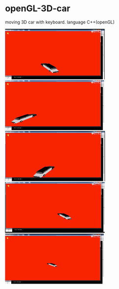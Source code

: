 # openGL-3D-car
moving 3D car with keyboard.
language C++(openGL)

![...](https://github.com/MahediKamal/openGL-3D-car/blob/main/image/11.PNG)&nbsp;&nbsp;&nbsp;&nbsp;&nbsp;&nbsp;&nbsp;&nbsp;&nbsp;&nbsp;&nbsp;&nbsp;&nbsp;&nbsp;&nbsp;&nbsp;&nbsp;&nbsp;
![...](https://github.com/MahediKamal/openGL-3D-car/blob/main/image/22.PNG)&nbsp;&nbsp;&nbsp;&nbsp;&nbsp;&nbsp;&nbsp;&nbsp;&nbsp;&nbsp;&nbsp;&nbsp;&nbsp;&nbsp;&nbsp;&nbsp;&nbsp;&nbsp;
![...](https://github.com/MahediKamal/openGL-3D-car/blob/main/image/33.PNG)&nbsp;&nbsp;&nbsp;&nbsp;&nbsp;&nbsp;&nbsp;&nbsp;&nbsp;&nbsp;&nbsp;&nbsp;&nbsp;&nbsp;&nbsp;&nbsp;&nbsp;&nbsp;
![...](https://github.com/MahediKamal/openGL-3D-car/blob/main/image/44.PNG)&nbsp;&nbsp;&nbsp;&nbsp;&nbsp;&nbsp;&nbsp;&nbsp;&nbsp;&nbsp;&nbsp;&nbsp;&nbsp;&nbsp;&nbsp;&nbsp;&nbsp;&nbsp;
![...](https://github.com/MahediKamal/openGL-3D-car/blob/main/image/55.PNG)&nbsp;&nbsp;&nbsp;&nbsp;&nbsp;&nbsp;&nbsp;&nbsp;&nbsp;&nbsp;&nbsp;&nbsp;&nbsp;&nbsp;&nbsp;&nbsp;&nbsp;&nbsp;
